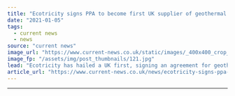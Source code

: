 ```yaml
---
title: "Ecotricity signs PPA to become first UK supplier of geothermal electricity"
date: "2021-01-05"
tags: 
  - current news
  - news
source: "current news"
image_url: "https://www.current-news.co.uk/static/images/_400x400_crop_center-center/United-Downs-geothermal-site-credit-Geothermal-Engineering.jpg"
image_fp: "/assets/img/post_thumbnails/121.jpg"
lead: "​Ecotricity has hailed a UK first, signing an agreement for geothermal power with Geothermal Engineering."
article_url: "https://www.current-news.co.uk/news/ecotricity-signs-ppa-to-become-first-uk-supplier-of-geothermal-electricity?utm_source=rss-feeds&utm_medium=rss&utm_campaign=rss"
---
```


---
